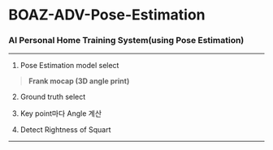 # BOAZ-ADV-Pose-Estimation
### AI Personal Home Training System(using Pose Estimation)

-----

1. Pose Estimation model select 
> **Frank mocap (3D angle print)**   

2. Ground truth select

3. Key point마다 Angle 계산

4. Detect Rightness of Squart

----
